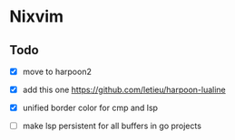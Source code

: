 # Nixvim

## Todo

- [x] move to harpoon2
- [x] add this one https://github.com/letieu/harpoon-lualine
- [x] unified border color for cmp and lsp
- [ ] make lsp persistent for all buffers in go projects


